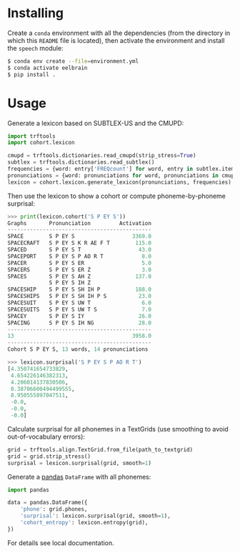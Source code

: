 # Installing

Create a `conda` environment with all the dependencies (from the directory in which this `README` file is located), then activate the environment and install the `speech` module:

```bash
$ conda env create --file=environment.yml
$ conda activate eelbrain
$ pip install .
```


# Usage

Generate a lexicon based on SUBTLEX-US and the CMUPD:

```python
import trftools
import cohort.lexicon

cmupd = trftools.dictionaries.read_cmupd(strip_stress=True)
subtlex = trftools.dictionaries.read_subtlex()
frequencies = {word: entry['FREQcount'] for word, entry in subtlex.items()}
pronunciations = {word: pronunciations for word, pronunciations in cmupd.items() if word in frequencies}
lexicon = cohort.lexicon.generate_lexicon(pronunciations, frequencies)
```

Then use the lexicon to show a cohort or compute phoneme-by-phoneme surprisal:

```python
>>> print(lexicon.cohort('S P EY S'))
Graphs       Pronunciation         Activation
---------------------------------------------
SPACE        S P EY S                  3369.0
SPACECRAFT   S P EY S K R AE F T        115.0
SPACED       S P EY S T                  43.0
SPACEPORT    S P EY S P AO R T            8.0
SPACER       S P EY S ER                  5.0
SPACERS      S P EY S ER Z                3.0
SPACES       S P EY S AH Z              137.0
             S P EY S IH Z                   
SPACESHIP    S P EY S SH IH P           188.0
SPACESHIPS   S P EY S SH IH P S          23.0
SPACESUIT    S P EY S UW T                6.0
SPACESUITS   S P EY S UW T S              7.0
SPACEY       S P EY S IY                 26.0
SPACING      S P EY S IH NG              28.0
---------------------------------------------
13                                     3958.0
---------------------------------------------
Cohort S P EY S, 13 words, 14 pronunciations

>>> lexicon.surprisal('S P EY S P AO R T')
[4.350741654733829,
 4.654226146382313,
 4.206014137830506,
 0.38706600494499555,
 8.950555897047511,
 -0.0,
 -0.0,
 -0.0]
```

Calculate surprisal for all phonemes in a TextGrids (use smoothing to avoid out-of-vocabulary errors):

```python
grid = trftools.align.TextGrid.from_file(path_to_textgrid)
grid = grid.strip_stress()
surprisal = lexicon.surprisal(grid, smooth=1)
```

Generate a [pandas](https://pandas.pydata.org/) `DataFrame` with all phonemes:

```python
import pandas

data = pandas.DataFrame({
    'phone': grid.phones, 
    'surprisal': lexicon.surprisal(grid, smooth=1),
    'cohort_entropy': lexicon.entropy(grid),
})
```

For details see local documentation.
